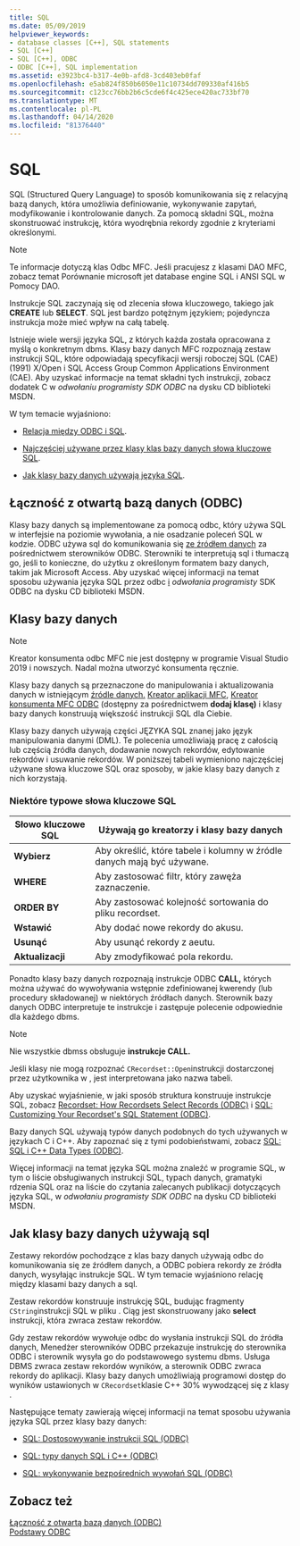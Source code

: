 ```yaml
---
title: SQL
ms.date: 05/09/2019
helpviewer_keywords:
- database classes [C++], SQL statements
- SQL [C++]
- SQL [C++], ODBC
- ODBC [C++], SQL implementation
ms.assetid: e3923bc4-b317-4e0b-afd8-3cd403eb0faf
ms.openlocfilehash: e5ab824f850b6050e11c10734dd709330af416b5
ms.sourcegitcommit: c123cc76bb2b6c5cde6f4c425ece420ac733bf70
ms.translationtype: MT
ms.contentlocale: pl-PL
ms.lasthandoff: 04/14/2020
ms.locfileid: "81376440"
---
```

# <a name="sql"></a>SQL

SQL (Structured Query Language) to sposób komunikowania się z relacyjną bazą danych, która umożliwia definiowanie, wykonywanie zapytań, modyfikowanie i kontrolowanie danych. Za pomocą składni SQL, można skonstruować instrukcję, która wyodrębnia rekordy zgodnie z kryteriami określonymi.

> [!NOTE]
> Te informacje dotyczą klas Odbc MFC. Jeśli pracujesz z klasami DAO MFC, zobacz temat Porównanie microsoft jet database engine SQL i ANSI SQL w Pomocy DAO.

Instrukcje SQL zaczynają się od zlecenia słowa kluczowego, takiego jak **CREATE** lub **SELECT**. SQL jest bardzo potężnym językiem; pojedyncza instrukcja może mieć wpływ na całą tabelę.

Istnieje wiele wersji języka SQL, z których każda została opracowana z myślą o konkretnym dbms. Klasy bazy danych MFC rozpoznają zestaw instrukcji SQL, które odpowiadają specyfikacji wersji roboczej SQL (CAE) (1991) X/Open i SQL Access Group Common Applications Environment (CAE). Aby uzyskać informacje na temat składni tych instrukcji, zobacz dodatek C w *odwołaniu programisty* *SDK ODBC* na dysku CD biblioteki MSDN.

W tym temacie wyjaśniono:

- [Relacja między ODBC i SQL](#_core_open_database_connectivity_.28.odbc.29).

- [Najczęściej używane przez klasy klas bazy danych słowa kluczowe SQL](#_core_the_database_classes).

- [Jak klasy bazy danych używają języka SQL](#_core_how_the_database_classes_use_sql).

## <a name="open-database-connectivity-odbc"></a><a name="_core_open_database_connectivity_.28.odbc.29"></a>Łączność z otwartą bazą danych (ODBC)

Klasy bazy danych są implementowane za pomocą odbc, który używa SQL w interfejsie na poziomie wywołania, a nie osadzanie poleceń SQL w kodzie. ODBC używa sql do komunikowania się [ze źródłem danych](../../data/odbc/data-source-odbc.md) za pośrednictwem sterowników ODBC. Sterowniki te interpretują sql i tłumaczą go, jeśli to konieczne, do użytku z określonym formatem bazy danych, takim jak Microsoft Access. Aby uzyskać więcej informacji na temat sposobu używania języka SQL przez odbc [i](../../data/odbc/odbc-basics.md) *odwołania programisty* SDK ODBC na dysku CD biblioteki MSDN.

## <a name="database-classes"></a><a name="_core_the_database_classes"></a>Klasy bazy danych

> [!NOTE]
> Kreator konsumenta odbc MFC nie jest dostępny w programie Visual Studio 2019 i nowszych. Nadal można utworzyć konsumenta ręcznie.

Klasy bazy danych są przeznaczone do manipulowania i aktualizowania danych w istniejącym [źródle danych.](../../data/odbc/data-source-odbc.md) [Kreator aplikacji MFC](../../mfc/reference/database-support-mfc-application-wizard.md), [Kreator konsumenta MFC ODBC](../../mfc/reference/adding-an-mfc-odbc-consumer.md) (dostępny za pośrednictwem **dodaj klasę)** i klasy bazy danych konstruują większość instrukcji SQL dla Ciebie.

Klasy bazy danych używają części JĘZYKA SQL znanej jako język manipulowania danymi (DML). Te polecenia umożliwiają pracę z całością lub częścią źródła danych, dodawanie nowych rekordów, edytowanie rekordów i usuwanie rekordów. W poniższej tabeli wymieniono najczęściej używane słowa kluczowe SQL oraz sposoby, w jakie klasy bazy danych z nich korzystają.

### <a name="some-common-sql-keywords"></a>Niektóre typowe słowa kluczowe SQL

|Słowo kluczowe SQL|Używają go kreatorzy i klasy bazy danych|
|-----------------|---------------------------------------------|
|**Wybierz**|Aby określić, które tabele i kolumny w źródle danych mają być używane.|
|**WHERE**|Aby zastosować filtr, który zawęża zaznaczenie.|
|**ORDER BY**|Aby zastosować kolejność sortowania do pliku recordset.|
|**Wstawić**|Aby dodać nowe rekordy do akusu.|
|**Usunąć**|Aby usunąć rekordy z aeutu.|
|**Aktualizacji**|Aby zmodyfikować pola rekordu.|

Ponadto klasy bazy danych rozpoznają instrukcje ODBC **CALL,** których można używać do wywoływania wstępnie zdefiniowanej kwerendy (lub procedury składowanej) w niektórych źródłach danych. Sterownik bazy danych ODBC interpretuje te instrukcje i zastępuje polecenie odpowiednie dla każdego dbms.

> [!NOTE]
> Nie wszystkie dbmss obsługuje **instrukcje CALL.**

Jeśli klasy nie mogą rozpoznać `CRecordset::Open`instrukcji dostarczonej przez użytkownika w , jest interpretowana jako nazwa tabeli.

Aby uzyskać wyjaśnienie, w jaki sposób struktura konstruuje instrukcje SQL, zobacz [Recordset: How Recordsets Select Records (ODBC)](../../data/odbc/recordset-how-recordsets-select-records-odbc.md) i [SQL: Customizing Your Recordset's SQL Statement (ODBC)](../../data/odbc/sql-customizing-your-recordsets-sql-statement-odbc.md).

Bazy danych SQL używają typów danych podobnych do tych używanych w językach C i C++. Aby zapoznać się z tymi podobieństwami, zobacz [SQL: SQL i C++ Data Types (ODBC)](../../data/odbc/sql-sql-and-cpp-data-types-odbc.md).

Więcej informacji na temat języka SQL można znaleźć w programie SQL, w tym o liście obsługiwanych instrukcji SQL, typach danych, gramatyki rdzenia SQL oraz na liście do czytania zalecanych publikacji dotyczących języka SQL, w *odwołaniu programisty* *SDK ODBC* na dysku CD biblioteki MSDN.

## <a name="how-the-database-classes-use-sql"></a><a name="_core_how_the_database_classes_use_sql"></a>Jak klasy bazy danych używają sql

Zestawy rekordów pochodzące z klas bazy danych używają odbc do komunikowania się ze źródłem danych, a ODBC pobiera rekordy ze źródła danych, wysyłając instrukcje SQL. W tym temacie wyjaśniono relację między klasami bazy danych a sql.

Zestaw rekordów konstruuje instrukcję SQL, budując fragmenty `CString`instrukcji SQL w pliku . Ciąg jest skonstruowany jako **select** instrukcji, która zwraca zestaw rekordów.

Gdy zestaw rekordów wywołuje odbc do wysłania instrukcji SQL do źródła danych, Menedżer sterowników ODBC przekazuje instrukcję do sterownika ODBC i sterownik wysyła go do podstawowego systemu dbms. Usługa DBMS zwraca zestaw rekordów wyników, a sterownik ODBC zwraca rekordy do aplikacji. Klasy bazy danych umożliwiają programowi dostęp do wyników ustawionych w `CRecordset`klasie C++ 30% wywodzącej się z klasy .

Następujące tematy zawierają więcej informacji na temat sposobu używania języka SQL przez klasy bazy danych:

- [SQL: Dostosowywanie instrukcji SQL (ODBC)](../../data/odbc/sql-customizing-your-recordsets-sql-statement-odbc.md)

- [SQL: typy danych SQL i C++ (ODBC)](../../data/odbc/sql-sql-and-cpp-data-types-odbc.md)

- [SQL: wykonywanie bezpośrednich wywołań SQL (ODBC)](../../data/odbc/sql-making-direct-sql-calls-odbc.md)

## <a name="see-also"></a>Zobacz też

[Łączność z otwartą bazą danych (ODBC)](../../data/odbc/open-database-connectivity-odbc.md)<br/>
[Podstawy ODBC](../../data/odbc/odbc-basics.md)
